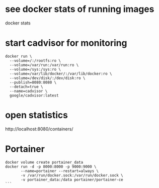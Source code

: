 # see docker stats of running images

  docker stats

# start cadvisor for monitoring
```
docker run \
  --volume=/:/rootfs:ro \
  --volume=/var/run:/var/run:ro \
  --volume=/sys:/sys:ro \
  --volume=/var/lib/docker/:/var/lib/docker:ro \
  --volume=/dev/disk/:/dev/disk:ro \
  --publish=8080:8080 \
  --detach=true \
  --name=cadvisor \
  google/cadvisor:latest
```
# open statistics
http://localhost:8080/containers/


# Portainer
```
docker volume create portainer_data
docker run -d -p 8000:8000 -p 9000:9000 \
       --name=portainer --restart=always \
       -v /var/run/docker.sock:/var/run/docker.sock \
       -v portainer_data:/data portainer/portainer-ce                                                                                                                 ```                                                   
